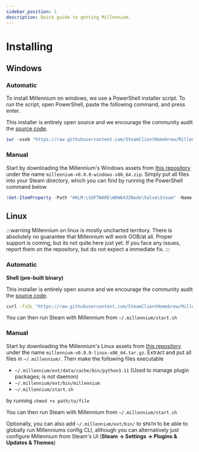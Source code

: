 ```yaml
---
sidebar_position: 1
description: Quick guide to getting Millennium.
---
```


# Installing

## Windows

### Automatic
To install Millennium on windows, we use a PowerShell installer script. To run the script, open PowerShell, paste the following command, and press enter.

This installer is entirely open source and we encourage the community audit the [source code](https://github.com/SteamClientHomebrew/Millennium/blob/main/scripts/install.ps1). 

```powershell
iwr -useb "https://raw.githubusercontent.com/SteamClientHomebrew/Millennium/main/scripts/install.ps1" | iex
```

### Manual

Start by downloading the Millennium's Windows assets from [this repository](https://github.com/SteamClientHomebrew/Millennium/releases/latest) under the name ` millennium-v0.0.0-windows-x86_64.zip `. Simply put all files into your Steam directory, which you can find by running the PowerShell command below

```powershell
(Get-ItemProperty -Path "HKLM:\SOFTWARE\WOW6432Node\Valve\Steam" -Name "InstallPath").InstallPath
```

## Linux

:::warning
Millennium on linux is mostly uncharted territory. There is absolutely no guarantee that Millennium will work OOB/at all. Proper support is coming, but its not quite here just yet. If you face any issues, report them on the repository, but do not expect a immediate fix. 
:::

### Automatic
**Shell (pre-built binary)**

This installer is entirely open source and we encourage the community audit the [source code](https://github.com/SteamClientHomebrew/Millennium/blob/main/scripts/install.sh). 

```bash
curl -fsSL "https://raw.githubusercontent.com/SteamClientHomebrew/Millennium/main/scripts/install.sh" | sh
```

You can then run Steam with Millennium from `~/.millennium/start.sh`

### Manual

Start by downloading the Millennium's Linux assets from [this repository](https://github.com/SteamClientHomebrew/Millennium/releases/latest) under the name ` millennium-v0.0.0-linux-x86_64.tar.gz `. Extract and put all files in `~/.millennium/`. Then make the following files executable 
* `~/.millennium/ext/data/cache/bin/python3.11` (Used to manage plugin packages; is not daemon)
* `~/.millennium/ext/bin/millennium`
* `~/.millennium/start.sh`

by running `chmod +x path/to/file`

You can then run Steam with Millennium from `~/.millennium/start.sh`

Optionally, you can also add `~/.millennium/ext/bin/` to `$PATH` to be able to globally run Millenniums config CLI, although you can alternatively just configure Millennium from Steam's UI (**Steam -> Settings -> Plugins & Updates & Themes**) 

